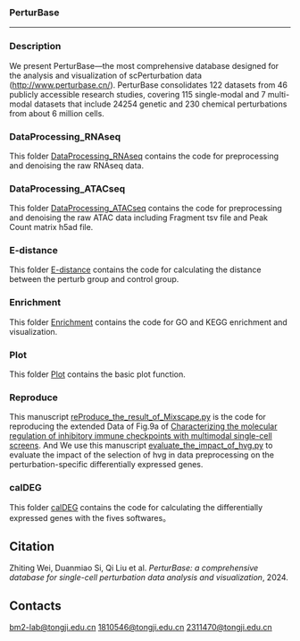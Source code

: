 ### PerturBase
---------------------------
### Description
We present PerturBase—the most comprehensive database designed for the analysis and visualization of scPerturbation data (http://www.perturbase.cn/). PerturBase consolidates 122 datasets from 46 publicly accessible research studies, covering 115 single-modal and 7 multi-modal datasets that include 24254 genetic and 230 chemical perturbations from about 6 million cells.




### DataProcessing_RNAseq
This folder [DataProcessing_RNAseq](DataProcessing_RNAseq) contains the code for preprocessing and denoising the raw RNAseq data.

### DataProcessing_ATACseq
This folder [DataProcessing_ATACseq](DataProcessing_ATACseq) contains the code for preprocessing and denoising the raw ATAC data including Fragment tsv file and Peak Count matrix h5ad file.

### E-distance
This folder [E-distance](E-distance) contains the code for calculating the distance between the perturb group and control group.

### Enrichment
This folder [Enrichment](Enrichment) contains the code for GO and KEGG enrichment and visualization.

### Plot
This folder [Plot](Plot) contains the basic plot function.

### Reproduce
This manuscript [reProduce_the_result_of_Mixscape.py](Reproduce/reProduce_the_result_of_Mixscape.py) is the code for reproducing the extended Data of Fig.9a of [Characterizing the molecular regulation of inhibitory immune checkpoints with multimodal single-cell screens](https://www.nature.com/articles/s41588-021-00778-2). And We use this manuscript [evaluate_the_impact_of_hvg.py](Reproduce/evaluate_the_impact_of_hvg.py) to evaluate the impact of the selection of hvg in data preprocessing on the perturbation-specific differentially expressed genes. 

### calDEG
This folder [calDEG](calDEG) contains the code for calculating the differentially expressed genes with the fives softwares。

## Citation
Zhiting Wei, Duanmiao Si, Qi Liu et al. *PerturBase: a comprehensive database for single-cell perturbation data analysis and visualization*, 2024.
## Contacts
bm2-lab@tongji.edu.cn
1810546@tongji.edu.cn
2311470@tongji.edu.cn
